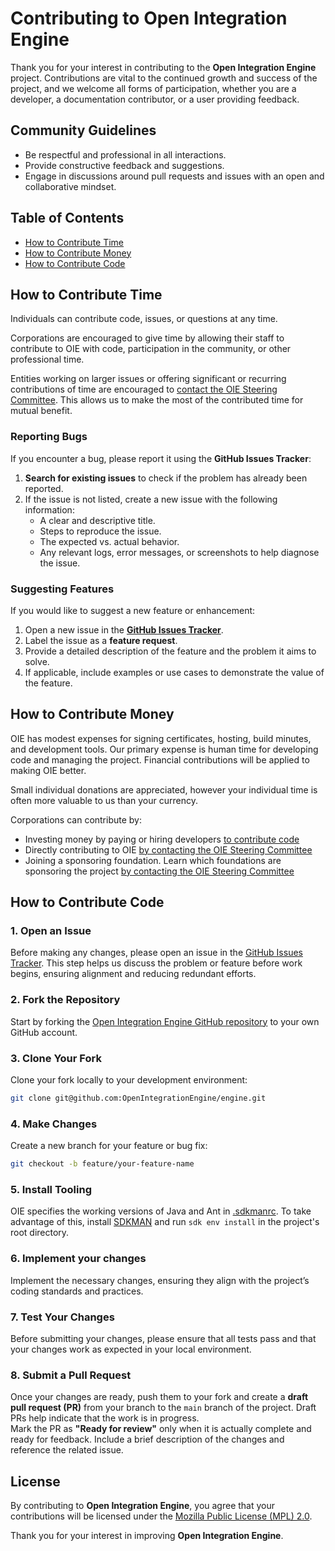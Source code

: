 
# Contributing to Open Integration Engine

Thank you for your interest in contributing to the **Open Integration Engine** project. Contributions are vital to the continued growth and success of the project, and we welcome all forms of participation, whether you are a developer, a documentation contributor, or a user providing feedback.

## Community Guidelines

- Be respectful and professional in all interactions.
- Provide constructive feedback and suggestions.
- Engage in discussions around pull requests and issues with an open and collaborative mindset.

## Table of Contents

- [How to Contribute Time](#how-to-contribute-time)
- [How to Contribute Money](#how-to-contribute-money)
- [How to Contribute Code](#how-to-contribute-code)

## How to Contribute Time

Individuals can contribute code, issues, or questions at any time. 

Corporations are encouraged to give time by allowing their staff to contribute to OIE with code, participation in the community, or other professional time. 

Entities working on larger issues or offering significant or recurring contributions of time are encouraged to [contact the OIE Steering Committee](https://openintegrationengine.org/contact/). This allows us to make the most of the contributed time for mutual benefit.


### Reporting Bugs

If you encounter a bug, please report it using the **GitHub Issues Tracker**:
1. **Search for existing issues** to check if the problem has already been reported.
2. If the issue is not listed, create a new issue with the following information:
   - A clear and descriptive title.
   - Steps to reproduce the issue.
   - The expected vs. actual behavior.
   - Any relevant logs, error messages, or screenshots to help diagnose the issue.

### Suggesting Features

If you would like to suggest a new feature or enhancement:
1. Open a new issue in the [**GitHub Issues Tracker**](https://github.com/OpenIntegrationEngine/engine/issues).
2. Label the issue as a **feature request**.
3. Provide a detailed description of the feature and the problem it aims to solve.
4. If applicable, include examples or use cases to demonstrate the value of the feature.


## How to Contribute Money

OIE has modest expenses for signing certificates, hosting, build minutes, and development tools. Our primary expense is human time for developing code and managing the project. Financial contributions will be applied to making OIE better.

Small individual donations are appreciated, however your individual time is often more valuable to us than your currency.

Corporations can contribute by:
* Investing money by paying or hiring developers [to contribute code](#how-to-contribute-code)
* Directly contributing to OIE [by contacting the OIE Steering Committee](https://openintegrationengine.org/contact/)
* Joining a sponsoring foundation. Learn which foundations are sponsoring the project [by contacting the OIE Steering Committee](https://openintegrationengine.org/contact/)

## How to Contribute Code

### 1. Open an Issue
Before making any changes, please open an issue in the [GitHub Issues Tracker](https://github.com/OpenIntegrationEngine/engine/issues). This step helps us discuss the problem or feature before work begins, ensuring alignment and reducing redundant efforts.

### 2. Fork the Repository
Start by forking the [Open Integration Engine GitHub repository](https://github.com/OpenIntegrationEngine/engine) to your own GitHub account.

### 3. Clone Your Fork
Clone your fork locally to your development environment:
```bash
git clone git@github.com:OpenIntegrationEngine/engine.git
```

### 4. Make Changes
Create a new branch for your feature or bug fix:
```bash
git checkout -b feature/your-feature-name
```

### 5. Install Tooling
OIE specifies the working versions of Java and Ant in [.sdkmanrc](./.sdkmanrc). To take advantage of this, install [SDKMAN](https://sdkman.io/) and run `sdk env install`
in the project's root directory.

### 6. Implement your changes

Implement the necessary changes, ensuring they align with the project’s coding standards and practices.

### 7. Test Your Changes
Before submitting your changes, please ensure that all tests pass and that your changes work as expected in your local environment.

### 8. Submit a Pull Request
Once your changes are ready, push them to your fork and create a **draft pull request (PR)** from your branch to the `main` branch of the project. Draft PRs help indicate that the work is in progress.  
Mark the PR as **"Ready for review"** only when it is actually complete and ready for feedback. Include a brief description of the changes and reference the related issue.

## License

By contributing to **Open Integration Engine**, you agree that your contributions will be licensed under the [Mozilla Public License (MPL) 2.0](./LICENSE).

Thank you for your interest in improving **Open Integration Engine**.
